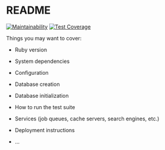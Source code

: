 # README

[![Maintainability](https://api.codeclimate.com/v1/badges/c48ba764c75d2e560793/maintainability)](https://codeclimate.com/repos/5fe8f433149a3317a3000020/maintainability) [![Test Coverage](https://api.codeclimate.com/v1/badges/c48ba764c75d2e560793/test_coverage)](https://codeclimate.com/repos/5fe8f433149a3317a3000020/test_coverage)

Things you may want to cover:

* Ruby version

* System dependencies

* Configuration

* Database creation

* Database initialization

* How to run the test suite

* Services (job queues, cache servers, search engines, etc.)

* Deployment instructions

* ...
